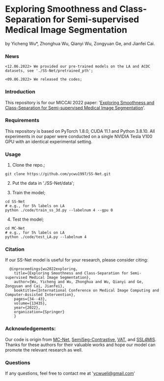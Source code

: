 # Exploring Smoothness and Class-Separation for Semi-supervised Medical Image Segmentation
by Yicheng Wu*, Zhonghua Wu, Qianyi Wu, Zongyuan Ge, and Jianfei Cai. 

### News
```
<12.06.2022> We provided our pre-trained models on the LA and ACDC datasets, see './SS-Net/pretrained_pth';
```
```
<09.06.2022> We released the codes;
```
### Introduction
This repository is for our MICCAI 2022 paper: '[Exploring Smoothness and Class-Separation for Semi-supervised Medical Image Segmentation](https://arxiv.org/pdf/2203.01324.pdf)'.

### Requirements
This repository is based on PyTorch 1.8.0, CUDA 11.1 and Python 3.8.10. All experiments in our paper were conducted on a single NVIDIA Tesla V100 GPU with an identical experimental setting.

### Usage
1. Clone the repo.;
```
git clone https://github.com/ycwu1997/SS-Net.git
```
2. Put the data in './SS-Net/data';

3. Train the model;
```
cd SS-Net
# e.g., for 5% labels on LA
python ./code/train_ss_3d.py --labelnum 4 --gpu 0
```
4. Test the model;
```
cd MC-Net
# e.g., for 5% labels on LA
python ./code/test_LA.py --labelnum 4
```

### Citation
If our SS-Net model is useful for your research, please consider citing:

      @inproceedings{wu2022exploring,
        title={Exploring Smoothness and Class-Separation for Semi-supervised Medical Image Segmentation},
        author={Wu, Yicheng and Wu, Zhonghua and Wu, Qianyi and Ge, Zongyuan and Cai, Jianfei},
        booktitle={International Conference on Medical Image Computing and Computer-Assisted Intervention},
        pages={34--43},
        volume={13435},
        year={2022},
        organization={Springer}
        }

### Acknowledgements:
Our code is origin from [MC-Net](https://github.com/ycwu1997/MC-Net), [SemiSeg-Contrastive](https://github.com/Shathe/SemiSeg-Contrastive), [VAT](https://github.com/lyakaap/VAT-pytorch), and [SSL4MIS](https://github.com/HiLab-git/SSL4MIS). Thanks for these authors for their valuable works and hope our model can promote the relevant research as well.

### Questions
If any questions, feel free to contact me at 'ycwueli@gmail.com'

